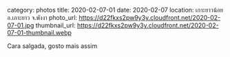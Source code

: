 category: photos 
title: 2020-02-07-01
date: 2020-02-07
location: เกาะยาวน้อย อ.เกาะยาว จ.พังงา
photo_url: https://d22fkxs2pw9y3y.cloudfront.net/2020-02-07-01.jpg
thumbnail_url: https://d22fkxs2pw9y3y.cloudfront.net/2020-02-07-01-thumbnail.webp

Cara salgada, gosto mais assim 